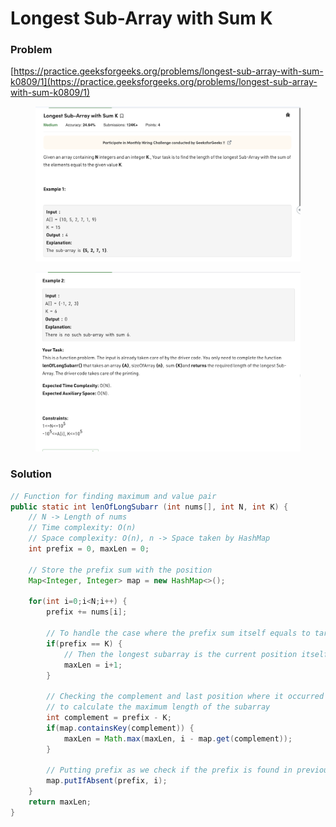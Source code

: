 # Longest Sub-Array with Sum K

### Problem

[https://practice.geeksforgeeks.org/problems/longest-sub-array-with-sum-k0809/1](https://practice.geeksforgeeks.org/problems/longest-sub-array-with-sum-k0809/1)

<figure><img src="../../.gitbook/assets/image (84).png" alt=""><figcaption></figcaption></figure>

<figure><img src="../../.gitbook/assets/image (72).png" alt=""><figcaption></figcaption></figure>

### Solution

```java
// Function for finding maximum and value pair
public static int lenOfLongSubarr (int nums[], int N, int K) {
    // N -> Length of nums
    // Time complexity: O(n)
    // Space complexity: O(n), n -> Space taken by HashMap
    int prefix = 0, maxLen = 0;
    
    // Store the prefix sum with the position
    Map<Integer, Integer> map = new HashMap<>();
    
    for(int i=0;i<N;i++) {
        prefix += nums[i];
        
        // To handle the case where the prefix sum itself equals to target sum
        if(prefix == K) { 
            // Then the longest subarray is the current position itself
            maxLen = i+1;
        }
        
        // Checking the complement and last position where it occurred
        // to calculate the maximum length of the subarray
        int complement = prefix - K;
        if(map.containsKey(complement)) {
            maxLen = Math.max(maxLen, i - map.get(complement));
        }
        
        // Putting prefix as we check if the prefix is found in previous positions
        map.putIfAbsent(prefix, i);
    }
    return maxLen;
}
```

